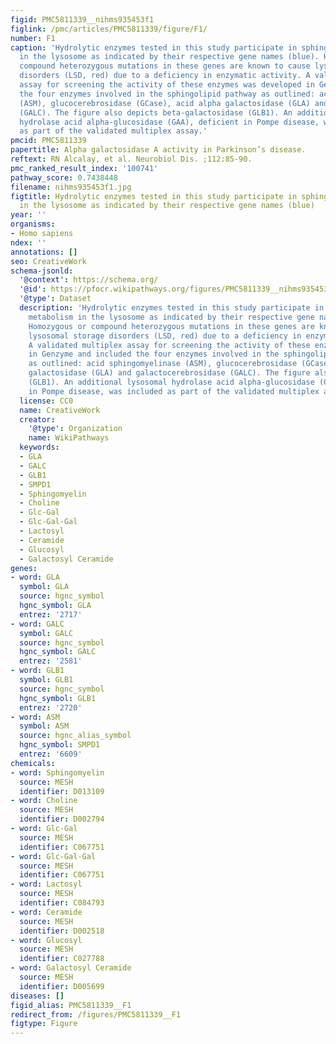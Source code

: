 ```yaml
---
figid: PMC5811339__nihms935453f1
figlink: /pmc/articles/PMC5811339/figure/F1/
number: F1
caption: 'Hydrolytic enzymes tested in this study participate in sphingolipid metabolism
  in the lysosome as indicated by their respective gene names (blue). Homozygous or
  compound heterozygous mutations in these genes are known to cause lysosomal storage
  disorders (LSD, red) due to a deficiency in enzymatic activity. A validated multiplex
  assay for screening the activity of these enzymes was developed in Genzyme and included
  the four enzymes involved in the sphingolipid pathway as outlined: acid sphingomyelinase
  (ASM), glucocerebrosidase (GCase), acid alpha galactosidase (GLA) and galactocerebrosidase
  (GALC). The figure also depicts beta-galactosidase (GLB1). An additional lysosomal
  hydrolase acid alpha-glucosidase (GAA), deficient in Pompe disease, was included
  as part of the validated multiplex assay.'
pmcid: PMC5811339
papertitle: Alpha galactosidase A activity in Parkinson’s disease.
reftext: RN Alcalay, et al. Neurobiol Dis. ;112:85-90.
pmc_ranked_result_index: '100741'
pathway_score: 0.7438448
filename: nihms935453f1.jpg
figtitle: Hydrolytic enzymes tested in this study participate in sphingolipid metabolism
  in the lysosome as indicated by their respective gene names (blue)
year: ''
organisms:
- Homo sapiens
ndex: ''
annotations: []
seo: CreativeWork
schema-jsonld:
  '@context': https://schema.org/
  '@id': https://pfocr.wikipathways.org/figures/PMC5811339__nihms935453f1.html
  '@type': Dataset
  description: 'Hydrolytic enzymes tested in this study participate in sphingolipid
    metabolism in the lysosome as indicated by their respective gene names (blue).
    Homozygous or compound heterozygous mutations in these genes are known to cause
    lysosomal storage disorders (LSD, red) due to a deficiency in enzymatic activity.
    A validated multiplex assay for screening the activity of these enzymes was developed
    in Genzyme and included the four enzymes involved in the sphingolipid pathway
    as outlined: acid sphingomyelinase (ASM), glucocerebrosidase (GCase), acid alpha
    galactosidase (GLA) and galactocerebrosidase (GALC). The figure also depicts beta-galactosidase
    (GLB1). An additional lysosomal hydrolase acid alpha-glucosidase (GAA), deficient
    in Pompe disease, was included as part of the validated multiplex assay.'
  license: CC0
  name: CreativeWork
  creator:
    '@type': Organization
    name: WikiPathways
  keywords:
  - GLA
  - GALC
  - GLB1
  - SMPD1
  - Sphingomyelin
  - Choline
  - Glc-Gal
  - Glc-Gal-Gal
  - Lactosyl
  - Ceramide
  - Glucosyl
  - Galactosyl Ceramide
genes:
- word: GLA
  symbol: GLA
  source: hgnc_symbol
  hgnc_symbol: GLA
  entrez: '2717'
- word: GALC
  symbol: GALC
  source: hgnc_symbol
  hgnc_symbol: GALC
  entrez: '2581'
- word: GLB1
  symbol: GLB1
  source: hgnc_symbol
  hgnc_symbol: GLB1
  entrez: '2720'
- word: ASM
  symbol: ASM
  source: hgnc_alias_symbol
  hgnc_symbol: SMPD1
  entrez: '6609'
chemicals:
- word: Sphingomyelin
  source: MESH
  identifier: D013109
- word: Choline
  source: MESH
  identifier: D002794
- word: Glc-Gal
  source: MESH
  identifier: C067751
- word: Glc-Gal-Gal
  source: MESH
  identifier: C067751
- word: Lactosyl
  source: MESH
  identifier: C084793
- word: Ceramide
  source: MESH
  identifier: D002518
- word: Glucosyl
  source: MESH
  identifier: C027788
- word: Galactosyl Ceramide
  source: MESH
  identifier: D005699
diseases: []
figid_alias: PMC5811339__F1
redirect_from: /figures/PMC5811339__F1
figtype: Figure
---
```

